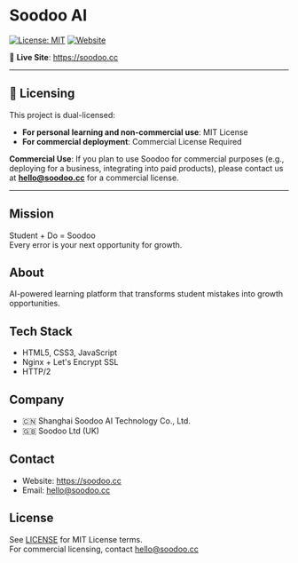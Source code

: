 # Soodoo AI

[![License: MIT](https://img.shields.io/badge/License-MIT-yellow.svg)](https://opensource.org/licenses/MIT)
[![Website](https://img.shields.io/badge/Website-soodoo.cc-blue)](https://soodoo.cc)

🚀 **Live Site**: https://soodoo.cc

---

## 📜 Licensing

This project is dual-licensed:

- **For personal learning and non-commercial use**: MIT License
- **For commercial deployment**: Commercial License Required

**Commercial Use**: If you plan to use Soodoo for commercial purposes 
(e.g., deploying for a business, integrating into paid products), 
please contact us at **hello@soodoo.cc** for a commercial license.

---

## Mission
Student + Do = Soodoo  
Every error is your next opportunity for growth.

## About
AI-powered learning platform that transforms student mistakes into 
growth opportunities.

## Tech Stack
- HTML5, CSS3, JavaScript
- Nginx + Let's Encrypt SSL
- HTTP/2

## Company
- 🇨🇳 Shanghai Soodoo AI Technology Co., Ltd.
- 🇬🇧 Soodoo Ltd (UK)

## Contact
- Website: https://soodoo.cc
- Email: hello@soodoo.cc

## License
See [LICENSE](LICENSE) for MIT License terms.  
For commercial licensing, contact hello@soodoo.cc
